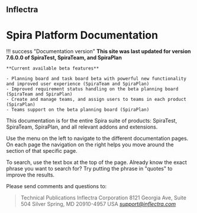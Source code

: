 ## Inflectra
# Spira Platform Documentation

!!! success "Documentation version"
    **This site was last updated for version 7.6.0.0 of SpiraTest, SpiraTeam, and SpiraPlan**

    **Current available beta features**

    - Planning board and task board beta with powerful new functionality and improved user experience (SpiraTeam and SpiraPlan)
    - Improved requirement status handling on the beta planning board (SpiraTeam and SpiraPlan)
    - Create and manage teams, and assign users to teams in each product (SpiraPlan)
    - Teams support on the beta planning board (SpiraPlan)


This documentation is for the entire Spira suite of products: SpiraTest, SpiraTeam, SpiraPlan, and all relevant addons and extensions. 

Use the menu on the left to navigate to the different documentation pages. On each page the navigation on the right helps you move around the section of that specific page.

To search, use the text box at the top of the page. Already know the exact phrase you want to search for? Try putting the phrase in "quotes" to improve the results. 

Please send comments and questions to:

> Technical Publications
> Inflectra Corporation
> 8121 Georgia Ave, Suite 504
> Silver Spring, MD 20910-4957
> USA
> [*support@inflectra.com*](mailto:support@inflectra.com)
